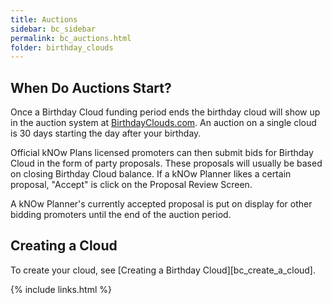 ```yaml
---
title: Auctions
sidebar: bc_sidebar
permalink: bc_auctions.html
folder: birthday_clouds
---
```


## When Do Auctions Start?

Once a Birthday Cloud funding period ends the birthday cloud will show up in the auction system at [BirthdayClouds.com](http://www.BirthdayClouds.com).  An auction on a single cloud is 30 days starting the day after your birthday.    

Official kNOw Plans licensed promoters can then submit bids for Birthday Cloud in the form of party proposals.  These proposals will usually be based on closing Birthday Cloud balance.
If a kNOw Planner likes a certain proposal, "Accept" is click on the Proposal Review Screen.

A kNOw Planner's currently accepted proposal is put on display for other bidding promoters until the end of the auction period.


## Creating a Cloud

To create your cloud, see [Creating a Birthday Cloud][bc_create_a_cloud].

{% include links.html %}
